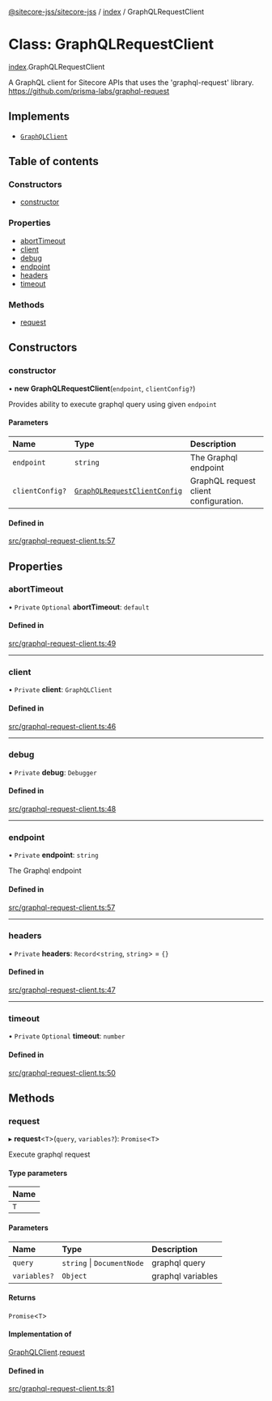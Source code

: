 [@sitecore-jss/sitecore-jss](../README.md) / [index](../modules/index.md) / GraphQLRequestClient

# Class: GraphQLRequestClient

[index](../modules/index.md).GraphQLRequestClient

A GraphQL client for Sitecore APIs that uses the 'graphql-request' library.
https://github.com/prisma-labs/graphql-request

## Implements

- [`GraphQLClient`](../interfaces/index.GraphQLClient.md)

## Table of contents

### Constructors

- [constructor](index.GraphQLRequestClient.md#constructor)

### Properties

- [abortTimeout](index.GraphQLRequestClient.md#aborttimeout)
- [client](index.GraphQLRequestClient.md#client)
- [debug](index.GraphQLRequestClient.md#debug)
- [endpoint](index.GraphQLRequestClient.md#endpoint)
- [headers](index.GraphQLRequestClient.md#headers)
- [timeout](index.GraphQLRequestClient.md#timeout)

### Methods

- [request](index.GraphQLRequestClient.md#request)

## Constructors

### constructor

• **new GraphQLRequestClient**(`endpoint`, `clientConfig?`)

Provides ability to execute graphql query using given `endpoint`

#### Parameters

| Name | Type | Description |
| :------ | :------ | :------ |
| `endpoint` | `string` | The Graphql endpoint |
| `clientConfig?` | [`GraphQLRequestClientConfig`](../modules/index.md#graphqlrequestclientconfig) | GraphQL request client configuration. |

#### Defined in

[src/graphql-request-client.ts:57](https://github.com/Sitecore/jss/blob/b96bed6e0/packages/sitecore-jss/src/graphql-request-client.ts#L57)

## Properties

### abortTimeout

• `Private` `Optional` **abortTimeout**: `default`

#### Defined in

[src/graphql-request-client.ts:49](https://github.com/Sitecore/jss/blob/b96bed6e0/packages/sitecore-jss/src/graphql-request-client.ts#L49)

___

### client

• `Private` **client**: `GraphQLClient`

#### Defined in

[src/graphql-request-client.ts:46](https://github.com/Sitecore/jss/blob/b96bed6e0/packages/sitecore-jss/src/graphql-request-client.ts#L46)

___

### debug

• `Private` **debug**: `Debugger`

#### Defined in

[src/graphql-request-client.ts:48](https://github.com/Sitecore/jss/blob/b96bed6e0/packages/sitecore-jss/src/graphql-request-client.ts#L48)

___

### endpoint

• `Private` **endpoint**: `string`

The Graphql endpoint

#### Defined in

[src/graphql-request-client.ts:57](https://github.com/Sitecore/jss/blob/b96bed6e0/packages/sitecore-jss/src/graphql-request-client.ts#L57)

___

### headers

• `Private` **headers**: `Record`<`string`, `string`\> = `{}`

#### Defined in

[src/graphql-request-client.ts:47](https://github.com/Sitecore/jss/blob/b96bed6e0/packages/sitecore-jss/src/graphql-request-client.ts#L47)

___

### timeout

• `Private` `Optional` **timeout**: `number`

#### Defined in

[src/graphql-request-client.ts:50](https://github.com/Sitecore/jss/blob/b96bed6e0/packages/sitecore-jss/src/graphql-request-client.ts#L50)

## Methods

### request

▸ **request**<`T`\>(`query`, `variables?`): `Promise`<`T`\>

Execute graphql request

#### Type parameters

| Name |
| :------ |
| `T` |

#### Parameters

| Name | Type | Description |
| :------ | :------ | :------ |
| `query` | `string` \| `DocumentNode` | graphql query |
| `variables?` | `Object` | graphql variables |

#### Returns

`Promise`<`T`\>

#### Implementation of

[GraphQLClient](../interfaces/index.GraphQLClient.md).[request](../interfaces/index.GraphQLClient.md#request)

#### Defined in

[src/graphql-request-client.ts:81](https://github.com/Sitecore/jss/blob/b96bed6e0/packages/sitecore-jss/src/graphql-request-client.ts#L81)
